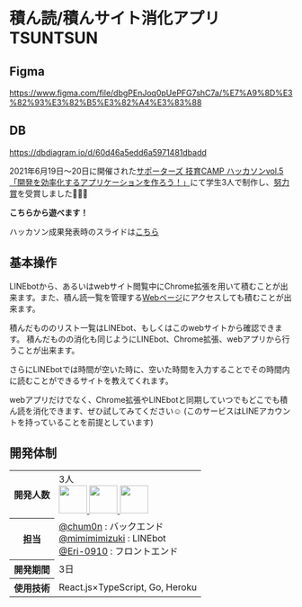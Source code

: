 # 積ん読/積んサイト消化アプリ TSUNTSUN

## Figma
https://www.figma.com/file/dbgPEnJoq0pUePFG7shC7a/%E7%A9%8D%E3%82%93%E3%82%B5%E3%82%A4%E3%83%88

## DB
https://dbdiagram.io/d/60d46a5edd6a5971481dbadd


2021年6月19日〜20日に開催された[サポーターズ 技育CAMP ハッカソンvol.5「開発を効率化するアプリケーションを作ろう！」](https://talent.supporterz.jp/events/b89ddfc0-d4d0-4a9a-8092-14376eb89e85/)にて学生3人で制作し、[努力賞](https://twitter.com/geek_pjt/status/1411621002115649540)を受賞しました🎉🎉🎉

**こちらから遊べます！**

ハッカソン成果発表時のスライドは[こちら](https://docs.google.com/presentation/d/1D7iV9qCcRy8VnBPi11Js9IUczvXBJLoRVYohTOf4QlQ/edit?usp=sharing)

## 基本操作
LINEbotから、あるいはwebサイト閲覧中にChrome拡張を用いて積むことが出来ます。また、積ん読一覧を管理する[Webページ](https://tsuntsun.herokuapp.com/)にアクセスしても積むことが出来ます。

積んだもののリスト一覧はLINEbot、もしくはこのwebサイトから確認できます。
積んだものの消化も同じようにLINEbot、Chrome拡張、webアプリから行うことが出来ます。

さらにLINEbotでは時間が空いた時に、空いた時間を入力することでその時間内に読むことができるサイトを教えてくれます。

webアプリだけでなく、Chrome拡張やLINEbotと同期していつでもどこでも積ん読を消化できます、ぜひ試してみてください☺️ (このサービスはLINEアカウントを持っていることを前提としています)


## 開発体制
<table>
  <tr>
    <th>開発人数</th>
    <td>
      3人<br>
      <b><a href="https://github.com/chum0n"><img src="https://github.com/chum0n.png" width="50px;" /></b>
      <b><a href="https://github.com/mimimimizuki"><img src="https://github.com/mimimimizuki.png" width="50px;" /></b>
      <b><a href="https://github.com/Eri-0910"><img src="https://github.com/Eri-0910.png" width="50px;" /></b>
    </td>
  </tr>
  <tr>
    <th>担当</th>
    <td>
      <a href="https://github.com/chum0n">@chum0n</a> : バックエンド<br>
      <a href="https://github.com/mimimimizuki">@mimimimizuki</a> : LINEbot<br>
      <a href="https://github.com/Eri-0910">@Eri-0910</a> : フロントエンド<br>
    </td>
  </tr>
  <tr>
    <th>開発期間</th>
    <td>3日</td>
  </tr>
  <tr>
    <th>使用技術</th>
    <td>React.js×TypeScript, Go, Heroku</td>
  </tr>
</table>

